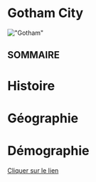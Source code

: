 # Gotham City
!["Gotham"](https://www.urban-comics.com/wp-content/uploads/2020/07/batmansilence2.jpg)
## SOMMAIRE
# Histoire
# Géographie
# Démographie
[Cliquer sur le lien](https://jsuprice.github.io/Gotham/)
